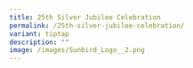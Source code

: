 ```yaml
---
title: 25th Silver Jubilee Celebration
permalink: /25th-silver-jubilee-celebration/
variant: tiptap
description: ""
image: /images/Sunbird_Logo__2.png
---
```

